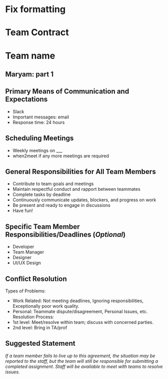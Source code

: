 # Fix formatting
# Team Contract
# Team name


## Maryam: part 1


## Primary Means of Communication and Expectations
- Slack
- Important messages: email
- Response time: 24 hours

## Scheduling Meetings
- Weekly meetings on ___
- when2meet if any more meetings are required

## General Responsibilities for All Team Members 
- Contribute to team goals and meetings
- Maintain respectful conduct and rapport between teammates
- Complete tasks by deadline
- Continuously communicate updates, blockers, and progress on work
- Be present and ready to engage in discussions
- Have fun!


## Specific Team Member Responsibilities/Deadlines (*Optional*)
- Developer 
- Team Manager
- Designer
- UI/UX Design


## Conflict Resolution
Types of Problems:
- Work Related: Not meeting deadlines, Ignoring responsibilities, Exceptionally poor work quality.
- Personal: Teammate dispute/disagreement, Personal Issues, etc.
 Resolution Process: 
- 1st level: Meet/resolve within team; discuss with concerned parties.
- 2nd level: Bring in TA/prof

## Suggested Statement
*If a team member fails to live up to this agreement, the situation may be reported to the staff, but the team will still be responsible for submitting a completed assignment. Staff will be available to meet with teams to resolve issues.*
